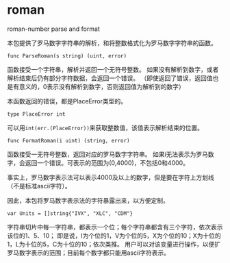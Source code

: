 roman
=====

roman-number parse and format

本包提供了罗马数字字符串的解析，和将整数格式化为罗马数字字符串的函数。

    func ParseRoman(s string) (uint, error)
    
函数接受一个字符串，解析并返回一个无符号整数。
如果没有解析到数字，或者解析结束后仍有部分字符数据，会返回一个错误。
（即使返回了错误，返回值也是有意义的，0表示没有解析到数字，否则返回值为解析到的数字）

本函数返回的错误，都是PlaceError类型的。

    type PlaceError int

可以用`int(err.(PlaceError))`来获取整数值，该值表示解析结束的位置。

    func FormatRoman(i uint) (string, error)
    
函数接受一无符号整数，返回对应的罗马数字字符串。
如果i无法表示为罗马数字，会返回一个错误。可表示的范围为(0,4000)，不包括0和4000。

事实上，罗马数字表示法可以表示4000及以上的数字，但是要在字符上方划线（不是标准ascii字符）。

因此，本包将罗马数字表示法的字符暴露出来，以方便定制。

    var Units = []string{"IVX", "XLC", "CDM"}

字符串切片中每一字符串，都表示一个位；每个字符串都含有三个字符，依次表示该位的1、5、10；
即是说，I为个位的1，V为个位的5，X为个位的10；X为十位的1，L为十位的5，C为十位的10；依次类推。
用户可以对该变量进行操作，以便扩罗马数字表示的范围；目前每个数字都只能用ascii字符表示。
